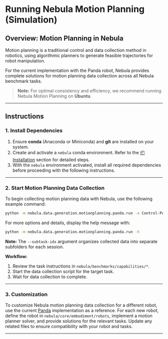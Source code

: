 # Running Nebula Motion Planning (Simulation)

## Overview: Motion Planning in Nebula

Motion planning is a traditional control and data collection method in robotics, using algorithmic planners to generate feasible trajectories for robot manipulation. 

For the current implementation with the Panda robot, Nebula provides complete solutions for motion planning data collection across all Nebula benchmark tasks.  

> **Note:** For optimal consistency and efficiency, we recommend running Nebula Motion Planning on **Ubuntu**.

---

## Instructions

### 1. Install Dependencies

1. Ensure **conda** (Anaconda or Miniconda) and **git** are installed on your system.
2. Create and activate a `nebula` conda environment. Refer to the [📦 Installation](/README.md#-installation) section for detailed steps.
3. With the `nebula` environment activated, install all required dependencies before proceeding with the following instructions.

---

### 2. Start Motion Planning Data Collection

To begin collecting motion planning data with Nebula, use the following example command:

```bash
python -m nebula.data.generation.motionplanning.panda.run -e Control-PegInsertionSide-Medium -n 10 --save-video --subtask-idx 3
```

For more options and details, display the help message with:

```bash
python -m nebula.data.generation.motionplanning.panda.run -h
```
**Note:** The `--subtask-idx` argument organizes collected data into separate subfolders for each session.

**Workflow:**
1. Review the task instructions in `nebula/benchmarks/capabilities/*`.
2. Start the data collection script for the target task.
3. Wait for data collection to complete.

---

### 3. Customization

To customize Nebula motion planning data collection for a different robot, use the current [Panda](panda) implementation as a reference. For each new robot, define the robot in `nebula/core/embodiment/robots`, implement a motion planner solver, and provide solutions for the relevant tasks. Update any related files to ensure compatibility with your robot and tasks.

---

